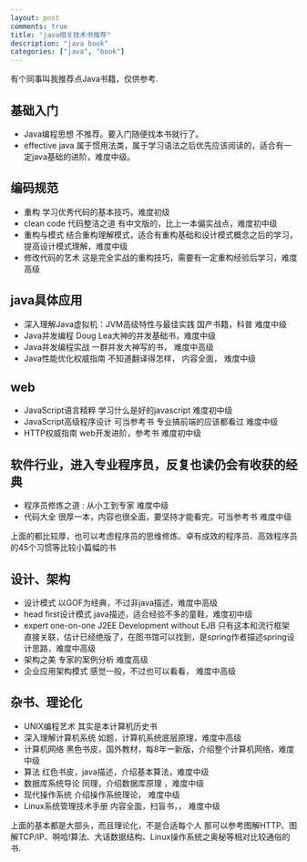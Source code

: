 ```yaml
---
layout: post
comments: true
title: "java相关技术书推荐"
description: "java book"
categories: ["java", "book"]
---
```


有个同事叫我推荐点Java书籍，仅供参考.

## 基础入门

* Java编程思想 不推荐。要入门随便找本书就行了。
* effective java 属于惯用法类，属于学习语法之后优先应该阅读的，适合有一定java基础的进阶，难度中级。

## 编码规范

* 重构  学习优秀代码的基本技巧，难度初级
* clean code 代码整洁之道 有中文版的，比上一本偏实战点，难度初中级
* 重构与模式 结合重构理解模式，适合有重构基础和设计模式概念之后的学习，提高设计模式理解，难度中级
* 修改代码的艺术 这是完全实战的重构技巧，需要有一定重构经验后学习，难度高级

## java具体应用

* 深入理解Java虚拟机：JVM高级特性与最佳实践 国产书籍，科普 难度中级
* Java并发编程 Doug Lea大神的并发基础书，难度中级
* Java并发编程实战 一群并发大神写的书， 难度中高级
* Java性能优化权威指南 不知道翻译得怎样， 内容全面， 难度中级

## web

* JavaScript语言精粹 学习什么是好的javascript 难度初中级
* JavaScript高级程序设计 可当参考书 专业搞前端的应该都看过 难度中级
* HTTP权威指南 web开发进阶，参考书 难度初中级

## 软件行业，进入专业程序员，反复也读仍会有收获的经典

* 程序员修炼之道 : 从小工到专家 难度中级
* 代码大全 很厚一本，内容也很全面，要坚持才能看完，可当参考书 难度中级

上面的都比较厚，也可以考虑程序员的思维修炼、卓有成效的程序员、高效程序员的45个习惯等比较小篇幅的书

## 设计、架构

* 设计模式 以GOF为经典，不过非java描述，难度中高级
* head first设计模式 java描述，适合经验不多的童鞋，难度初中级
* expert one-on-one J2EE Development without EJB 只有这本和流行框架直接关联，估计已经绝版了，在图书馆可以找到，是spring作者描述spring设计思路，难度中高级
* 架构之美 专家的案例分析  难度高级
* 企业应用架构模式 感觉一般，不过也可以看看， 难度中高级

## 杂书、理论化

* UNIX编程艺术 其实是本计算机历史书
* 深入理解计算机系统 如题，计算机系统底层原理，难度中高级
* 计算机网络 黑色书皮，国外教材，每8年一新版，介绍整个计算机网络，难度中级
* 算法 红色书皮，java描述，介绍基本算法，难度中级
* 数据库系统导论 同理，介绍数据库原理 ，难度中级
* 现代操作系统 介绍操作系统理论， 难度中级
* Linux系统管理技术手册 内容全面，扫盲书，， 难度中级

上面的基本都是大部头，而且理论化，不是合适每个人
那可以参考图解HTTP、图解TCP/IP、啊哈!算法、大话数据结构、Linux操作系统之奥秘等相对比较通俗的书.

